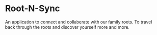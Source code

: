 # Root-N-Sync
An application to connect and collaberate with our family roots.
To travel back through the roots and discover yourself more and more.
